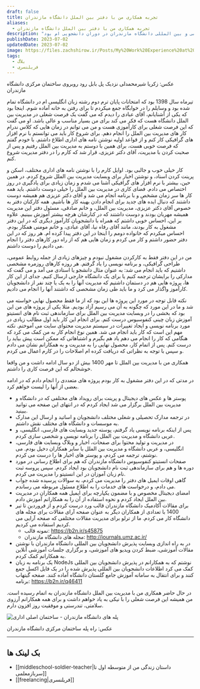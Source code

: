 ```yaml
---
draft: false
title: تجربه همکاری من با دفتر بین الملل دانشگاه مازندران
aliases:
  - تجربه همکاری من با دفتر بین الملل دانشگاه مازندران
description: "یکی از تجربه های کاری ام که خیلی بهش افتخار می کنم همکاری با مدیریت همکاری های علمی و بین المللی دانشگاه مازندران در دوران دانشجویی ام بود. "
publishDate: 2023-07-02
updatedDate: 2023-07-02
image: https://files.zachshirow.ir/Posts/My%20Work%20Experience%20at%20OISC.jpg
tags:
  - بلاگ
  - فریلنسری
---
```



عکس: زکریا شیرمحمدلی نزدیک پل بابل رود روبروی ساختمان مرکزی دانشگاه مازندران

تیرماه سال 1398 بود که امتحانات پایان ترم دوم رشته زبان انگلیسی ام در دانشگاه تمام شده بود و وسایلم را در خوابگاه جمع میکردم تا برای رفتن به خانه آماده شوم. اینجا بود که یکی از آشنایانم، آقای عبادی را دیدم که می گفت یک فرصت شغلی در مدیریت بین الملل دانشگاه هست که فکر می کند برای من بسیار مناسب و عالی باشد. او می گفت که این فرصت شغلی برای کارآموزی هست و من می توانم در زمان هایی که کلاس ندرام کار های مدیریت بین الملل را انجام دهم. برای شروع کار باید می توانستم با نرم افزار های گرافیکی کار کنم و از قواعد اولیه نوشتن نامه های اداری اطلاع داشتم. با خودم گفتم که فرصت خوبی هست، برای همین با دوستم به مدیریت بین الملل رفتیم و پس از صحبت کردن با مدیریت، آقای دکتر عزیزی، قرار شد که کارم را در دفتر مدیریت شروع کنم. 

کار خیلی خوب و جالبی بود. اوایل کارم را با نوشتن نامه های اداری مختلف، اسکن و پرینت کردن اسناد، و نوشتن اخبار برای وبسایت مدیریت بین الملل شروع کردم. در همین حین، بیشتر با نرم افزار های گرافیکی آشنا می شدم و زمان زیادی برای یادگیری در روز اختصاص می دادم. فضای کاری در مدیریت بین الملل را خیلی دوست داشتم. باید همه کار ها سر زمان مشخص و با برنامه انجام می شد و آقای دکتر عزیزی هم همیشه دوست داشتند که دنبال ایده های جدید برای انجام دادن بهینه کار ها باشیم. همه کارکنان دفتر به خصوص آقای دکتر عزیزی، مدیریت بین الملل، و خانم صادقی، مسئول دفتر این مدیریت همیشه مهربان بودند و دوست داشتند که در کنارشان هرچه بیشتر آموزش ببینیم. علاوه بر این، احساس خوبی داشتم که همراه با دانشجویان کارآموز دیگری که در این دفتر مشغول به کار بودند، مانند آقای رفاه نیا، آقای عبادی، و خانم مومنی همکار بودم. احساس میکردم که خانواده دومم را اینجا در این دفتر پیدا کرده ام. هر روز که در این دفتر حضور داشتم و کار می کردم و زمان هایی هم که از راه دور کارهای دفتر را انجام می دادیم را دوست داشتم. 

من در این دفتر فقط به کارکردن مشغول نبودم و چیزهای زیادی از جمله روابط عمومی، طراحی گرافیکی، و برنامه نویسی را یاد گرفتم. هر روزه کارهای روزمره مشخصی داشتیم که باید انجام می شد: به عنوان مثال دانشجو یا استادی می آمد و می گفت که مدارکی را برایشان ترجمه کنیم یا برای یک دانشگاه خارجی ارسال کنیم. جدای از این کار ها، پروژه هایی هم در دستمان داشتیم که مدیریت آنها را به یک یا چند نفر از دانشجویان کارآموز واگذار می کرد و ما باید طی زمان مشخصی که داشتند آنها را انجام می دادیم. 

نکته قابل توجه در مورد این پروژه ها این بود که از ما فقط محصول نهایی خواسته می شد و ما در این مورد که چگونه به آن می رسیم آزاد بودیم. مثلا یکی از پروژه های من این بود که بخشی را در وبسایت مدیریت بین الملل برای سازماندهی ثبت نام های انستیتو آموزش زبان چینی کنفوسیوس درست کنم. برای انجام این کار باید اول مطالب زیادی در مورد برنامه نویسی و ایجاد تغییرات در سیستم مدیریت محتوای سایت می آموختم. نکته مهم این است که کار باید انجام می شد. همین نوع انجام کار به من کمک می کرد که هنگامی که کار را انجام می دهم یاد هم بگیرم و اشتباهاتی که ممکن است پیش بیاید را درست کنم. پس از اتمام کار، محصول نهایی را به مدیریت و به همکارانم نشان می دادم و سپس با توجه به نظراتی که دریافت کرده ام اصلاحات را در کارم اعمال می کردم. 

همکاری من با مدیریت بین الملل تا مهر 1400 بیش از دو سال ادامه داشت و من واقعا خوشحالم که این فرصت کاری را داشتم. 

در مدتی که در این دفتر مشغول به کار بودم پروژه های متعددی را انجام دادم که در ادامه بعضی از آنها را لیست خواهم کرد. 

- پوستر ها و عکس های دیجیتال و پرینت برای رویداد های مختلفی که در دانشگاه و مدیریت بین الملل برگزار می شد ایجاد کردم که در انتهای این صفحه می توانید ببینید. 
- در ترجمه مدارک تحصیلی و شغلی مختلف دانشجویان و اساتید و ارسال این مدارک به موسسات و دانشگاه های مختلف نقش داشتم. 
- پس از اینکه برنامه نویسی یاد گرفتم، پوسته جدید وبسایت های فارسی، انگلیسی، و عربی دانشگاه و مدیریت بین الملل را برنامه نویسی و شخصی سازی کردم. 
- در مدیریت و تولید محتوا برای صفحات، اخبار و وبلاگ وبسایت های فارسی، انگلیسی، و عربی دانشگاه و مدیریت بین الملل با سایر همکاران دخیل بودم. می نوشتم، ترجمه می کردم، و پوستر های اخبار ها را درست می کردم. 
- صفحات انستیتو کنفوسیوس دانشگاه مازندران که هم برای اطلاع رسانی در مورد دوره ها و هم برای سازماندهی ثبت نام دانشجویان بود ایجاد کردم. سپس پروسه ثبت نام زبان آموزان در این انستیتو را مدیریت می کردم.
- گاهی اوقات ایمیل های دفتر را مدیریت می کردم، به سوالات پرسیده شده جواب می دادم، و درخواست های خدمات را به اطلاع مسئول مربوطه می رساندم. 
- امضای دیجیتال مخصوص و با مضمون یکپارچه برای ایمیل همه همکاران در مدیریت بین الملل ایجاد کردم و نحوه استفاده از آن را به همکارانم آموزش دادم. 
- برای مقالات آکادمیک دانشگاه مازندران قالب ورد درست کردم و از فروردین تا تیر 1400 با تعدادی از همکاران دیگر به عنوان صفحه آرای مقالات برای مجله های دانشگاه کار می کردم. ما از ترلو برای مدیریت مقالات مختلفی که صفحه آرایی می کردیم استفاده می کردیم. 
	- نمونه قالب: https://b2n.ir/s45875
	- مجله های دانشگاه مازندران: http://journals.umz.ac.ir/
- در به راه اندازی وبسایت پذیرش دانشجویان بین المللی دانشگاه مازندران با نوشتن مقالات آموزشی، ضبط کردن ویدیو های آموزشی، و برگزاری جلسات آموزشی آنلاین به همکارانم کمک کردم. 
- یک برنامه به زبان NodeJs نوشتم که به همکارانم در پذیرش دانشجویان بین المللی کمک می کرد اطلاعات دانشجویان بین المللی پذیرش شده را در یک فایل اکسل جمع کنند و برای انتقال به سامانه آموزش جامع گلستان دانشگاه آماده کنند. صفحه گیتهاب برنامه: https://b2n.ir/q46411

در حال حاضر همکاری من با مدیریت بین الملل دانشگاه مازندران به اتمام رسیده است. من همیشه این فرصت شغلی را با نیکی به یاد خواهم داشت و برای همه همکارانم آرزوی سلامتی، تندرستی و موفقیت روز افزون دارم. 

![پله های دانشگاه مازندران - ساختمان اصلی اداری](https://files.zachshirow.ir/Posts/UniversityOfMazandaranStairs.jpg)

عکس: راه پله ساختمان مرکزی دانشگاه مازندران


---
## بک لینک ها
- [[middleschool-soldier-teacher|داستان زندگی من از متوسطه اول تا سربازمعلمی]]
- [[freelancing|فریلنسری]]